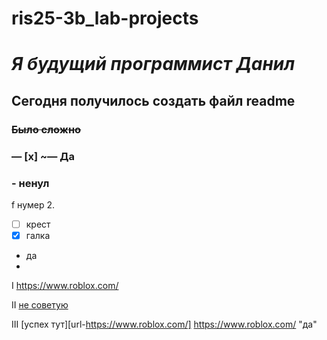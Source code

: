 # ris25-3b_lab-projects
# *Я будущий программист Данил*

## Сегодня получилось создать файл readme ##
###
### **~~Было сложно~~**

### — [x] ~— Да
### - ненул

f нумер
2. 
- [ ]  крест
- [x] галка
* да
* 
I <https://www.roblox.com/>

II [не советую](url "https://www.roblox.com/")

III [успех тут][url-https://www.roblox.com/] https://www.roblox.com/ "да"
